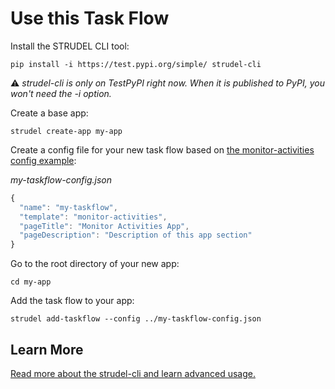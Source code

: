 # Use this Task Flow

Install the STRUDEL CLI tool:

```
pip install -i https://test.pypi.org/simple/ strudel-cli
```
:warning: _strudel-cli is only on TestPyPI right now. When it is published to PyPI, you won't need the -i option._

Create a base app:

```
strudel create-app my-app
```

Create a config file for your new task flow based on [the monitor-activities config example](https://github.com/strudel-science/strudel-kit/blob/main/strudel-cli/CONFIGS.md#monitor-activities):

_my-taskflow-config.json_
```js
{
  "name": "my-taskflow",
  "template": "monitor-activities",
  "pageTitle": "Monitor Activities App",
  "pageDescription": "Description of this app section"
}
```

Go to the root directory of your new app:

```
cd my-app
```

Add the task flow to your app:

```
strudel add-taskflow --config ../my-taskflow-config.json
```

## Learn More

[Read more about the strudel-cli and learn advanced usage.](https://github.com/strudel-science/strudel-kit/tree/main/strudel-cli)